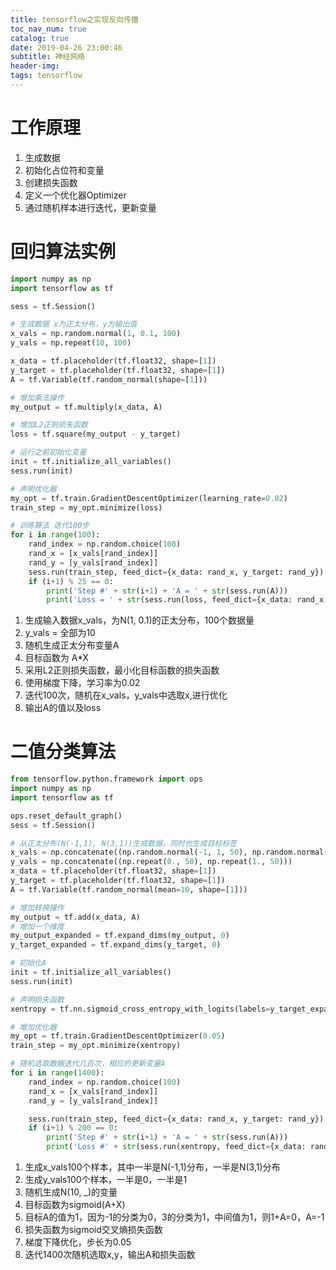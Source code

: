 ```yaml
---
title: tensorflow之实现反向传播
toc_nav_num: true
catalog: true
date: 2019-04-26 23:00:46
subtitle: 神经网络
header-img:
tags: tensorflow
---
```


# 工作原理
1. 生成数据
2. 初始化占位符和变量
3. 创建损失函数
4. 定义一个优化器Optimizer
5. 通过随机样本进行迭代，更新变量

# 回归算法实例

```python
import numpy as np
import tensorflow as tf

sess = tf.Session()

# 生成数据 x为正太分布，y为输出值
x_vals = np.random.normal(1, 0.1, 100)
y_vals = np.repeat(10, 100)

x_data = tf.placeholder(tf.float32, shape=[1])
y_target = tf.placeholder(tf.float32, shape=[1])
A = tf.Variable(tf.random_normal(shape=[1]))

# 增加乘法操作
my_output = tf.multiply(x_data, A)

# 增加L2正则损失函数
loss = tf.square(my_output - y_target)

# 运行之前初始化变量
init = tf.initialize_all_variables()
sess.run(init)

# 声明优化器
my_opt = tf.train.GradientDescentOptimizer(learning_rate=0.02)
train_step = my_opt.minimize(loss)

# 训练算法 迭代100步
for i in range(100):
    rand_index = np.random.choice(100)
    rand_x = [x_vals[rand_index]]
    rand_y = [y_vals[rand_index]]
    sess.run(train_step, feed_dict={x_data: rand_x, y_target: rand_y})
    if (i+1) % 25 == 0:
        print('Step #' + str(i+1) + 'A = ' + str(sess.run(A)))
        print('Loss = ' + str(sess.run(loss, feed_dict={x_data: rand_x, y_target: rand_y})))
```

1. 生成输入数据x_vals，为N(1, 0.1)的正太分布，100个数据量
2. y_vals = 全部为10
3. 随机生成正太分布变量A
4. 目标函数为 A*X
5. 采用L2正则损失函数，最小化目标函数的损失函数
6. 使用梯度下降，学习率为0.02
7. 迭代100次，随机在x_vals，y_vals中选取x,进行优化
8. 输出A的值以及loss

# 二值分类算法
```python
from tensorflow.python.framework import ops
import numpy as np
import tensorflow as tf

ops.reset_default_graph()
sess = tf.Session()

# 从正太分布(N(-1,1), N(3,1))生成数据，同时也生成目标标签
x_vals = np.concatenate((np.random.normal(-1, 1, 50), np.random.normal(3, 1, 50)))
y_vals = np.concatenate((np.repeat(0., 50), np.repeat(1., 50)))
x_data = tf.placeholder(tf.float32, shape=[1])
y_target = tf.placeholder(tf.float32, shape=[1])
A = tf.Variable(tf.random_normal(mean=10, shape=[1]))

# 增加转换操作
my_output = tf.add(x_data, A)
# 增加一个维度
my_output_expanded = tf.expand_dims(my_output, 0)
y_target_expanded = tf.expand_dims(y_target, 0)

# 初始化A
init = tf.initialize_all_variables()
sess.run(init)

# 声明损失函数
xentropy = tf.nn.sigmoid_cross_entropy_with_logits(labels=y_target_expanded, logits=my_output_expanded)

# 增加优化器
my_opt = tf.train.GradientDescentOptimizer(0.05)
train_step = my_opt.minimize(xentropy)

# 随机选取数据迭代几百次，相应的更新变量A
for i in range(1400):
    rand_index = np.random.choice(100)
    rand_x = [x_vals[rand_index]]
    rand_y = [y_vals[rand_index]]

    sess.run(train_step, feed_dict={x_data: rand_x, y_target: rand_y})
    if (i+1) % 200 == 0:
        print('Step #' + str(i+1) + 'A = ' + str(sess.run(A)))
        print('Loss #' + str(sess.run(xentropy, feed_dict={x_data: rand_x, y_target: rand_y})))

```

1. 生成x_vals100个样本，其中一半是N(-1,1)分布，一半是N(3,1)分布
2. 生成y_vals100个样本，一半是0，一半是1
3. 随机生成N(10, _)的变量
4. 目标函数为sigmoid(A+X)
5. 目标A的值为1，因为-1的分类为0，3的分类为1，中间值为1，则1+A=0，A=-1
6. 损失函数为sigmoid交叉熵损失函数
7. 梯度下降优化，步长为0.05
8. 迭代1400次随机选取x,y，输出A和损失函数


